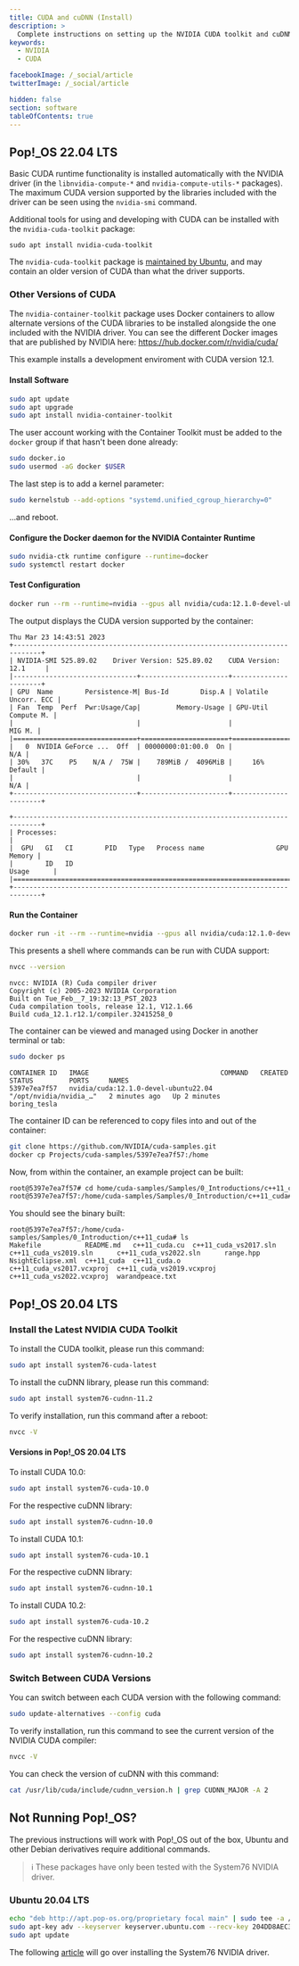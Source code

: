 ```yaml
---
title: CUDA and cuDNN (Install)
description: >
  Complete instructions on setting up the NVIDIA CUDA toolkit and cuDNN libraries
keywords:
  - NVIDIA
  - CUDA

facebookImage: /_social/article
twitterImage: /_social/article

hidden: false
section: software
tableOfContents: true
---
```


## Pop!\_OS 22.04 LTS

Basic CUDA runtime functionality is installed automatically with the NVIDIA driver (in the `libnvidia-compute-*` and `nvidia-compute-utils-*` packages). The maximum CUDA version supported by the libraries included with the driver can be seen using the `nvidia-smi` command.

Additional tools for using and developing with CUDA can be installed with the `nvidia-cuda-toolkit` package:

```
sudo apt install nvidia-cuda-toolkit
```

The `nvidia-cuda-toolkit` package is [maintained by Ubuntu](https://packages.ubuntu.com/jammy/amd64/nvidia-cuda-toolkit), and may contain an older version of CUDA than what the driver supports.

### Other Versions of CUDA

The `nvidia-container-toolkit` package uses Docker containers to allow alternate versions of the CUDA libraries to be installed alongside the one included with the NVIDIA driver. You can see the different Docker images that are published by NVIDIA here: <https://hub.docker.com/r/nvidia/cuda/>

This example installs a development enviroment with CUDA version 12.1.

#### Install Software

```bash
sudo apt update
sudo apt upgrade
sudo apt install nvidia-container-toolkit
```

The user account working with the Container Toolkit must be added to the `docker` group if that hasn't been done already:

```bash
sudo docker.io
sudo usermod -aG docker $USER
```

The last step is to add a kernel parameter:

```bash
sudo kernelstub --add-options "systemd.unified_cgroup_hierarchy=0"
```

...and reboot.

#### Configure the Docker daemon for the NVIDIA Containter Runtime

```bash
sudo nvidia-ctk runtime configure --runtime=docker
sudo systemctl restart docker
```

#### Test Configuration

```bash
docker run --rm --runtime=nvidia --gpus all nvidia/cuda:12.1.0-devel-ubuntu22.04 nvidia-smi
```

The output displays the CUDA version supported by the container:

```
Thu Mar 23 14:43:51 2023       
+-----------------------------------------------------------------------------+
| NVIDIA-SMI 525.89.02    Driver Version: 525.89.02    CUDA Version: 12.1     |
|-------------------------------+----------------------+----------------------+
| GPU  Name        Persistence-M| Bus-Id        Disp.A | Volatile Uncorr. ECC |
| Fan  Temp  Perf  Pwr:Usage/Cap|         Memory-Usage | GPU-Util  Compute M. |
|                               |                      |               MIG M. |
|===============================+======================+======================|
|   0  NVIDIA GeForce ...  Off  | 00000000:01:00.0  On |                  N/A |
| 30%   37C    P5    N/A /  75W |    789MiB /  4096MiB |     16%      Default |
|                               |                      |                  N/A |
+-------------------------------+----------------------+----------------------+
                                                                               
+-----------------------------------------------------------------------------+
| Processes:                                                                  |
|  GPU   GI   CI        PID   Type   Process name                  GPU Memory |
|        ID   ID                                                   Usage      |
|=============================================================================|
+-----------------------------------------------------------------------------+
```

#### Run the Container

```bash
docker run -it --rm --runtime=nvidia --gpus all nvidia/cuda:12.1.0-devel-ubuntu22.04 bash
```

This presents a shell where commands can be run with CUDA support:

```bash
nvcc --version
```

```
nvcc: NVIDIA (R) Cuda compiler driver
Copyright (c) 2005-2023 NVIDIA Corporation
Built on Tue_Feb__7_19:32:13_PST_2023
Cuda compilation tools, release 12.1, V12.1.66
Build cuda_12.1.r12.1/compiler.32415258_0
```

The container can be viewed and managed using Docker in another terminal or tab:

```bash
sudo docker ps
```

```
CONTAINER ID   IMAGE                                 COMMAND   CREATED         STATUS         PORTS     NAMES
5397e7ea7f57   nvidia/cuda:12.1.0-devel-ubuntu22.04   "/opt/nvidia/nvidia_…"   2 minutes ago   Up 2 minutes             boring_tesla
```

The container ID can be referenced to copy files into and out of the container:

```bash
git clone https://github.com/NVIDIA/cuda-samples.git
docker cp Projects/cuda-samples/5397e7ea7f57:/home
```

Now, from within the container, an example project can be built:

```bash
root@5397e7ea7f57# cd home/cuda-samples/Samples/0_Introductions/c++11_cuda
root@5397e7ea7f57:/home/cuda-samples/Samples/0_Introduction/c++11_cuda# make
```

You should see the binary built:

```
root@5397e7ea7f57:/home/cuda-samples/Samples/0_Introduction/c++11_cuda# ls
Makefile           README.md   c++11_cuda.cu  c++11_cuda_vs2017.sln      c++11_cuda_vs2019.sln      c++11_cuda_vs2022.sln      range.hpp
NsightEclipse.xml  c++11_cuda  c++11_cuda.o   c++11_cuda_vs2017.vcxproj  c++11_cuda_vs2019.vcxproj  c++11_cuda_vs2022.vcxproj  warandpeace.txt
```

## Pop!\_OS 20.04 LTS

### Install the Latest NVIDIA CUDA Toolkit

To install the CUDA toolkit, please run this command:

```bash
sudo apt install system76-cuda-latest
```

To install the cuDNN library, please run this command:

```bash
sudo apt install system76-cudnn-11.2
```

To verify installation, run this command after a reboot:

```bash
nvcc -V
```

#### Versions in Pop!\_OS 20.04 LTS

To install CUDA 10.0:

```bash
sudo apt install system76-cuda-10.0
```

For the respective cuDNN library:

```bash
sudo apt install system76-cudnn-10.0
```

To install CUDA 10.1:

```bash
sudo apt install system76-cuda-10.1
```

For the respective cuDNN library:

```bash
sudo apt install system76-cudnn-10.1
```

To install CUDA 10.2:

```bash
sudo apt install system76-cuda-10.2
```

For the respective cuDNN library:

```bash
sudo apt install system76-cudnn-10.2
```

### Switch Between CUDA Versions

You can switch between each CUDA version with the following command:

```bash
sudo update-alternatives --config cuda
```

To verify installation, run this command to see the current version of the NVIDIA CUDA compiler:

```bash
nvcc -V
```

You can check the version of cuDNN with this command:

```bash
cat /usr/lib/cuda/include/cudnn_version.h | grep CUDNN_MAJOR -A 2       
```

## Not Running Pop!_OS?

The previous instructions will work with Pop!_OS out of the box, Ubuntu and other Debian derivatives require additional commands.

> ℹ️ These packages have only been tested with the System76 NVIDIA driver.

### Ubuntu 20.04 LTS

```bash
echo "deb http://apt.pop-os.org/proprietary focal main" | sudo tee -a /etc/apt/sources.list.d/pop-proprietary.list
sudo apt-key adv --keyserver keyserver.ubuntu.com --recv-key 204DD8AEC33A7AFF
sudo apt update
```

The following [article](/articles/system76-driver) will go over installing the System76 NVIDIA driver.
